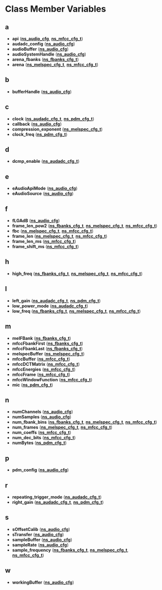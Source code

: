 
# Class Member Variables



## a

* **api** ([**ns\_audio\_cfg**](structns__audio__cfg.md), [**ns\_mfcc\_cfg\_t**](structns__mfcc__cfg__t.md))
* **audadc\_config** ([**ns\_audio\_cfg**](structns__audio__cfg.md))
* **audioBuffer** ([**ns\_audio\_cfg**](structns__audio__cfg.md))
* **audioSystemHandle** ([**ns\_audio\_cfg**](structns__audio__cfg.md))
* **arena\_fbanks** ([**ns\_fbanks\_cfg\_t**](structns__fbanks__cfg__t.md))
* **arena** ([**ns\_melspec\_cfg\_t**](structns__melspec__cfg__t.md), [**ns\_mfcc\_cfg\_t**](structns__mfcc__cfg__t.md))


## b

* **bufferHandle** ([**ns\_audio\_cfg**](structns__audio__cfg.md))


## c

* **clock** ([**ns\_audadc\_cfg\_t**](structns__audadc__cfg__t.md), [**ns\_pdm\_cfg\_t**](structns__pdm__cfg__t.md))
* **callback** ([**ns\_audio\_cfg**](structns__audio__cfg.md))
* **compression\_exponent** ([**ns\_melspec\_cfg\_t**](structns__melspec__cfg__t.md))
* **clock\_freq** ([**ns\_pdm\_cfg\_t**](structns__pdm__cfg__t.md))


## d

* **dcmp\_enable** ([**ns\_audadc\_cfg\_t**](structns__audadc__cfg__t.md))


## e

* **eAudioApiMode** ([**ns\_audio\_cfg**](structns__audio__cfg.md))
* **eAudioSource** ([**ns\_audio\_cfg**](structns__audio__cfg.md))


## f

* **fLGAdB** ([**ns\_audio\_cfg**](structns__audio__cfg.md))
* **frame\_len\_pow2** ([**ns\_fbanks\_cfg\_t**](structns__fbanks__cfg__t.md), [**ns\_melspec\_cfg\_t**](structns__melspec__cfg__t.md), [**ns\_mfcc\_cfg\_t**](structns__mfcc__cfg__t.md))
* **fbc** ([**ns\_melspec\_cfg\_t**](structns__melspec__cfg__t.md), [**ns\_mfcc\_cfg\_t**](structns__mfcc__cfg__t.md))
* **frame\_len** ([**ns\_melspec\_cfg\_t**](structns__melspec__cfg__t.md), [**ns\_mfcc\_cfg\_t**](structns__mfcc__cfg__t.md))
* **frame\_len\_ms** ([**ns\_mfcc\_cfg\_t**](structns__mfcc__cfg__t.md))
* **frame\_shift\_ms** ([**ns\_mfcc\_cfg\_t**](structns__mfcc__cfg__t.md))


## h

* **high\_freq** ([**ns\_fbanks\_cfg\_t**](structns__fbanks__cfg__t.md), [**ns\_melspec\_cfg\_t**](structns__melspec__cfg__t.md), [**ns\_mfcc\_cfg\_t**](structns__mfcc__cfg__t.md))


## l

* **left\_gain** ([**ns\_audadc\_cfg\_t**](structns__audadc__cfg__t.md), [**ns\_pdm\_cfg\_t**](structns__pdm__cfg__t.md))
* **low\_power\_mode** ([**ns\_audadc\_cfg\_t**](structns__audadc__cfg__t.md))
* **low\_freq** ([**ns\_fbanks\_cfg\_t**](structns__fbanks__cfg__t.md), [**ns\_melspec\_cfg\_t**](structns__melspec__cfg__t.md), [**ns\_mfcc\_cfg\_t**](structns__mfcc__cfg__t.md))


## m

* **melFBank** ([**ns\_fbanks\_cfg\_t**](structns__fbanks__cfg__t.md))
* **mfccFbankFirst** ([**ns\_fbanks\_cfg\_t**](structns__fbanks__cfg__t.md))
* **mfccFbankLast** ([**ns\_fbanks\_cfg\_t**](structns__fbanks__cfg__t.md))
* **melspecBuffer** ([**ns\_melspec\_cfg\_t**](structns__melspec__cfg__t.md))
* **mfccBuffer** ([**ns\_mfcc\_cfg\_t**](structns__mfcc__cfg__t.md))
* **mfccDCTMatrix** ([**ns\_mfcc\_cfg\_t**](structns__mfcc__cfg__t.md))
* **mfccEnergies** ([**ns\_mfcc\_cfg\_t**](structns__mfcc__cfg__t.md))
* **mfccFrame** ([**ns\_mfcc\_cfg\_t**](structns__mfcc__cfg__t.md))
* **mfccWindowFunction** ([**ns\_mfcc\_cfg\_t**](structns__mfcc__cfg__t.md))
* **mic** ([**ns\_pdm\_cfg\_t**](structns__pdm__cfg__t.md))


## n

* **numChannels** ([**ns\_audio\_cfg**](structns__audio__cfg.md))
* **numSamples** ([**ns\_audio\_cfg**](structns__audio__cfg.md))
* **num\_fbank\_bins** ([**ns\_fbanks\_cfg\_t**](structns__fbanks__cfg__t.md), [**ns\_melspec\_cfg\_t**](structns__melspec__cfg__t.md), [**ns\_mfcc\_cfg\_t**](structns__mfcc__cfg__t.md))
* **num\_frames** ([**ns\_melspec\_cfg\_t**](structns__melspec__cfg__t.md), [**ns\_mfcc\_cfg\_t**](structns__mfcc__cfg__t.md))
* **num\_coeffs** ([**ns\_mfcc\_cfg\_t**](structns__mfcc__cfg__t.md))
* **num\_dec\_bits** ([**ns\_mfcc\_cfg\_t**](structns__mfcc__cfg__t.md))
* **numBytes** ([**ns\_pdm\_cfg\_t**](structns__pdm__cfg__t.md))


## p

* **pdm\_config** ([**ns\_audio\_cfg**](structns__audio__cfg.md))


## r

* **repeating\_trigger\_mode** ([**ns\_audadc\_cfg\_t**](structns__audadc__cfg__t.md))
* **right\_gain** ([**ns\_audadc\_cfg\_t**](structns__audadc__cfg__t.md), [**ns\_pdm\_cfg\_t**](structns__pdm__cfg__t.md))


## s

* **sOffsetCalib** ([**ns\_audio\_cfg**](structns__audio__cfg.md))
* **sTransfer** ([**ns\_audio\_cfg**](structns__audio__cfg.md))
* **sampleBuffer** ([**ns\_audio\_cfg**](structns__audio__cfg.md))
* **sampleRate** ([**ns\_audio\_cfg**](structns__audio__cfg.md))
* **sample\_frequency** ([**ns\_fbanks\_cfg\_t**](structns__fbanks__cfg__t.md), [**ns\_melspec\_cfg\_t**](structns__melspec__cfg__t.md), [**ns\_mfcc\_cfg\_t**](structns__mfcc__cfg__t.md))


## w

* **workingBuffer** ([**ns\_audio\_cfg**](structns__audio__cfg.md))




